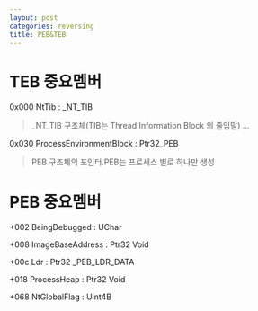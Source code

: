 ```yaml
---
layout: post
categories: reversing
title: PEB&TEB
---
```

# TEB 중요멤버
0x000 NtTib : _NT_TIB
> _NT_TIB 구조체(TIB는 Thread Information Block 의 줄임말)
...

0x030 ProcessEnvironmentBlock : Ptr32_PEB
> PEB 구조체의 포인터.PEB는 프로세스 별로 하나만 생성
# PEB 중요멤버
+002 BeingDebugged : UChar
    
+008 ImageBaseAddress : Ptr32 Void

+00c Ldr : Ptr32 _PEB_LDR_DATA

+018 ProcessHeap : Ptr32 Void

+068 NtGlobalFlag : Uint4B

